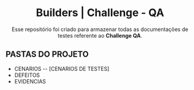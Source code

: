 <div align="center">

# Builders | Challenge - QA

Esse repositório foi criado para armazenar todas as documentações de testes referente ao **Challenge QA**.
</div>

## PASTAS DO PROJETO

- CENARIOS
-- [CENARIOS DE TESTES]
- DEFEITOS
- EVIDENCIAS
